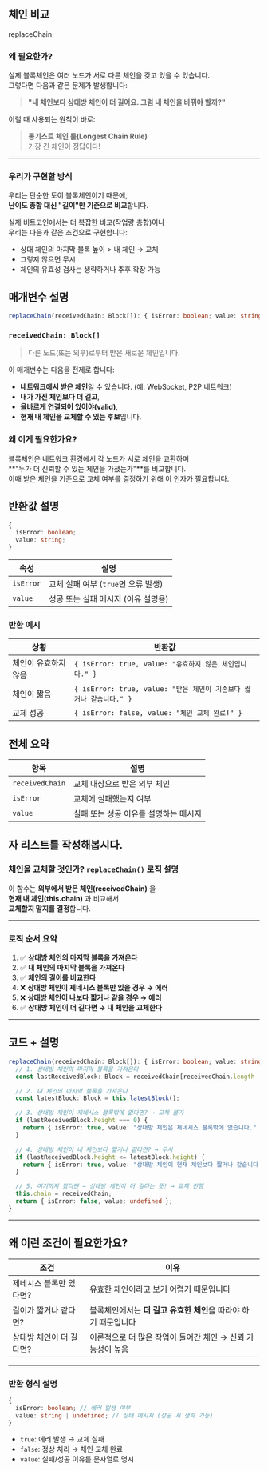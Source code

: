 ## 체인 비교

replaceChain

### 왜 필요한가?

실제 블록체인은 여러 노드가 서로 다른 체인을 갖고 있을 수 있습니다.  
그렇다면 다음과 같은 문제가 발생합니다:

> **"내 체인보다 상대방 체인이 더 길어요. 그럼 내 체인을 바꿔야 할까?"**

이럴 때 사용되는 원칙이 바로:

> **롱기스트 체인 룰(Longest Chain Rule)**  
> 가장 긴 체인이 정답이다!

---

### 우리가 구현할 방식

우리는 단순한 토이 블록체인이기 때문에,  
**난이도 총합 대신 "길이"만 기준으로 비교**합니다.

실제 비트코인에서는 더 복잡한 비교(작업량 총합)이나  
우리는 다음과 같은 조건으로 구현합니다:

- 상대 체인의 마지막 블록 높이 > 내 체인 → 교체
- 그렇지 않으면 무시
- 체인의 유효성 검사는 생략하거나 추후 확장 가능

## 매개변수 설명

```ts
replaceChain(receivedChain: Block[]): { isError: boolean; value: string }
```

### `receivedChain: Block[]`

> 다른 노드(또는 외부)로부터 받은 새로운 체인입니다.

이 매개변수는 다음을 전제로 합니다:

- **네트워크에서 받은 체인**일 수 있습니다. (예: WebSocket, P2P 네트워크)
- **내가 가진 체인보다 더 길고**,
- **올바르게 연결되어 있어야(valid)**,
- **현재 내 체인을 교체할 수 있는 후보**입니다.

### 왜 이게 필요한가요?

블록체인은 네트워크 환경에서 각 노드가 서로 체인을 교환하며  
**"누가 더 신뢰할 수 있는 체인을 가졌는가"**를 비교합니다.  
이때 받은 체인을 기준으로 교체 여부를 결정하기 위해 이 인자가 필요합니다.

## 반환값 설명

```ts
{
  isError: boolean;
  value: string;
}
```

| 속성      | 설명                                |
| --------- | ----------------------------------- |
| `isError` | 교체 실패 여부 (`true`면 오류 발생) |
| `value`   | 성공 또는 실패 메시지 (이유 설명용) |

### 반환 예시

| 상황                 | 반환값                                                              |
| -------------------- | ------------------------------------------------------------------- |
| 체인이 유효하지 않음 | `{ isError: true, value: "유효하지 않은 체인입니다." }`             |
| 체인이 짧음          | `{ isError: true, value: "받은 체인이 기존보다 짧거나 같습니다." }` |
| 교체 성공            | `{ isError: false, value: "체인 교체 완료!" }`                      |

## 전체 요약

| 항목            | 설명                                  |
| --------------- | ------------------------------------- |
| `receivedChain` | 교체 대상으로 받은 외부 체인          |
| `isError`       | 교체에 실패했는지 여부                |
| `value`         | 실패 또는 성공 이유를 설명하는 메시지 |

## 자 리스트를 작성해봅시다.

### 체인을 교체할 것인가? `replaceChain()` 로직 설명

이 함수는 **외부에서 받은 체인(receivedChain)** 을  
**현재 내 체인(this.chain)** 과 비교해서  
**교체할지 말지를 결정**합니다.

---

### 로직 순서 요약

1. ✅ **상대방 체인의 마지막 블록을 가져온다**
2. ✅ **내 체인의 마지막 블록을 가져온다**
3. ✅ **체인의 길이를 비교한다**
4. ❌ **상대방 체인이 제네시스 블록만 있을 경우 → 에러**
5. ❌ **상대방 체인이 나보다 짧거나 같을 경우 → 에러**
6. ✅ **상대방 체인이 더 길다면 → 내 체인을 교체한다**

---

## 코드 + 설명

```ts
replaceChain(receivedChain: Block[]): { isError: boolean; value: string | undefined } {
  // 1. 상대방 체인의 마지막 블록을 가져온다
  const lastReceivedBlock: Block = receivedChain[receivedChain.length - 1];

  // 2. 내 체인의 마지막 블록을 가져온다
  const latestBlock: Block = this.latestBlock();

  // 3. 상대방 체인이 제네시스 블록밖에 없다면? → 교체 불가
  if (lastReceivedBlock.height === 0) {
    return { isError: true, value: "상대방 체인은 제네시스 블록밖에 없습니다." };
  }

  // 4. 상대방 체인이 내 체인보다 짧거나 같다면? → 무시
  if (lastReceivedBlock.height <= latestBlock.height) {
    return { isError: true, value: "상대방 체인이 현재 체인보다 짧거나 같습니다." };
  }

  // 5. 여기까지 왔다면 → 상대방 체인이 더 길다는 뜻! → 교체 진행
  this.chain = receivedChain;
  return { isError: false, value: undefined };
}
```

---

## 왜 이런 조건이 필요한가요?

| 조건                     | 이유                                                            |
| ------------------------ | --------------------------------------------------------------- |
| 제네시스 블록만 있다면?  | 유효한 체인이라고 보기 어렵기 때문입니다                        |
| 길이가 짧거나 같다면?    | 블록체인에서는 **더 길고 유효한 체인**을 따라야 하기 때문입니다 |
| 상대방 체인이 더 길다면? | 이론적으로 더 많은 작업이 들어간 체인 → 신뢰 가능성이 높음      |

---

### 반환 형식 설명

```ts
{
  isError: boolean; // 에러 발생 여부
  value: string | undefined; // 상태 메시지 (성공 시 생략 가능)
}
```

- `true`: 에러 발생 → 교체 실패
- `false`: 정상 처리 → 체인 교체 완료
- `value`: 실패/성공 이유를 문자열로 명시
